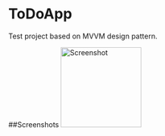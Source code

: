 # ToDoApp
Test project based on MVVM design pattern.

##Screenshots
<img
	src="https://raw.githubusercontent.com/markusfisch/ShaderEditor/gh-pages/screenshot-main.png"
	alt="Screenshot" width="160"/>
